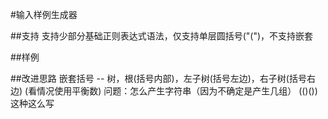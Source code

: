 #输入样例生成器

##支持
支持少部分基础正则表达式语法，仅支持单层圆括号("(")，不支持嵌套

##样例

##改进思路
嵌套括号 -- 树，根(括号内部)，左子树(括号左边)，右子树(括号右边) (看情况使用平衡数)
问题：怎么产生字符串（因为不确定是产生几组）
      (()())这种这么写
